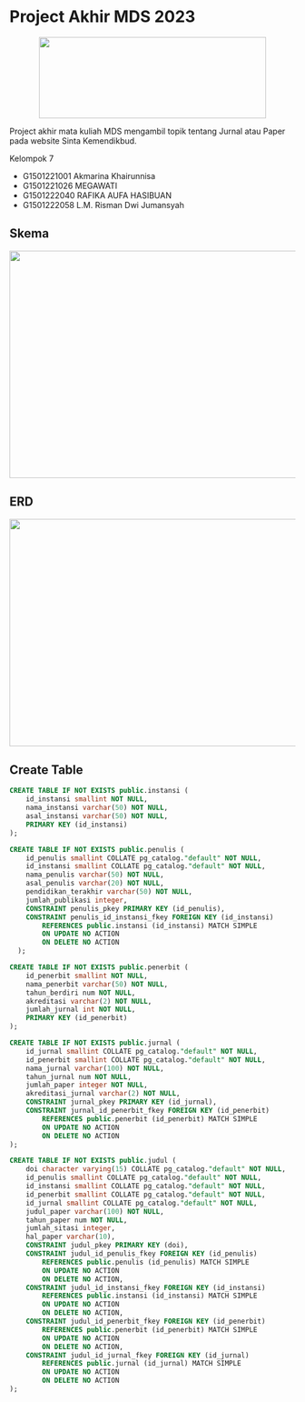 # Project Akhir MDS 2023

<p align="center">
  <img width="400" height="143" src="http://bsdm.unas.ac.id/wp-content/uploads/2022/08/sinta_logo1.png">
</p>

Project akhir mata kuliah MDS mengambil topik tentang Jurnal atau Paper pada website Sinta Kemendikbud.

Kelompok 7
* G1501221001 Akmarina Khairunnisa
* G1501221026 MEGAWATI
* G1501222040 RAFIKA AUFA HASIBUAN
* G1501222058 L.M. Risman Dwi Jumansyah

## Skema

<p align="center">
  <img width="600" height="400" src="https://github.com/rismandwij/Data/raw/main/Screenshot%20(99).png">
</p>

## ERD

<p align="center">
  <img width="600" height="400" src="https://github.com/rismandwij/Data/raw/main/Screenshot%20(100).png">
</p>

## Create Table

``` sql
CREATE TABLE IF NOT EXISTS public.instansi (
    id_instansi smallint NOT NULL,
    nama_instansi varchar(50) NOT NULL,
    asal_instansi varchar(50) NOT NULL,
    PRIMARY KEY (id_instansi)
);

CREATE TABLE IF NOT EXISTS public.penulis (
    id_penulis smallint COLLATE pg_catalog."default" NOT NULL,
    id_instansi smallint COLLATE pg_catalog."default" NOT NULL,
    nama_penulis varchar(50) NOT NULL,
    asal_penulis varchar(20) NOT NULL,
    pendidikan_terakhir varchar(50) NOT NULL,
    jumlah_publikasi integer,
    CONSTRAINT penulis_pkey PRIMARY KEY (id_penulis),
    CONSTRAINT penulis_id_instansi_fkey FOREIGN KEY (id_instansi)
        REFERENCES public.instansi (id_instansi) MATCH SIMPLE
        ON UPDATE NO ACTION
        ON DELETE NO ACTION
  );

CREATE TABLE IF NOT EXISTS public.penerbit (
    id_penerbit smallint NOT NULL,
    nama_penerbit varchar(50) NOT NULL,
    tahun_berdiri num NOT NULL,
    akreditasi varchar(2) NOT NULL,
    jumlah_jurnal int NOT NULL,
    PRIMARY KEY (id_penerbit)
);

CREATE TABLE IF NOT EXISTS public.jurnal (
    id_jurnal smallint COLLATE pg_catalog."default" NOT NULL,
    id_penerbit smallint COLLATE pg_catalog."default" NOT NULL,
    nama_jurnal varchar(100) NOT NULL,
    tahun_jurnal num NOT NULL,
    jumlah_paper integer NOT NULL,
    akreditasi_jurnal varchar(2) NOT NULL,
    CONSTRAINT jurnal_pkey PRIMARY KEY (id_jurnal),
    CONSTRAINT jurnal_id_penerbit_fkey FOREIGN KEY (id_penerbit)
        REFERENCES public.penerbit (id_penerbit) MATCH SIMPLE
        ON UPDATE NO ACTION
        ON DELETE NO ACTION
);

CREATE TABLE IF NOT EXISTS public.judul (
    doi character varying(15) COLLATE pg_catalog."default" NOT NULL,
    id_penulis smallint COLLATE pg_catalog."default" NOT NULL,
    id_instansi smallint COLLATE pg_catalog."default" NOT NULL,
    id_penerbit smallint COLLATE pg_catalog."default" NOT NULL,
    id_jurnal smallint COLLATE pg_catalog."default" NOT NULL,
    judul_paper varchar(100) NOT NULL,
    tahun_paper num NOT NULL,
    jumlah_sitasi integer,
    hal_paper varchar(10),
    CONSTRAINT judul_pkey PRIMARY KEY (doi),
    CONSTRAINT judul_id_penulis_fkey FOREIGN KEY (id_penulis)
        REFERENCES public.penulis (id_penulis) MATCH SIMPLE
        ON UPDATE NO ACTION
        ON DELETE NO ACTION,
    CONSTRAINT judul_id_instansi_fkey FOREIGN KEY (id_instansi)
        REFERENCES public.instansi (id_instansi) MATCH SIMPLE
        ON UPDATE NO ACTION
        ON DELETE NO ACTION,
    CONSTRAINT judul_id_penerbit_fkey FOREIGN KEY (id_penerbit)
        REFERENCES public.penerbit (id_penerbit) MATCH SIMPLE
        ON UPDATE NO ACTION
        ON DELETE NO ACTION,
    CONSTRAINT judul_id_jurnal_fkey FOREIGN KEY (id_jurnal)
        REFERENCES public.jurnal (id_jurnal) MATCH SIMPLE
        ON UPDATE NO ACTION
        ON DELETE NO ACTION    
);
```
